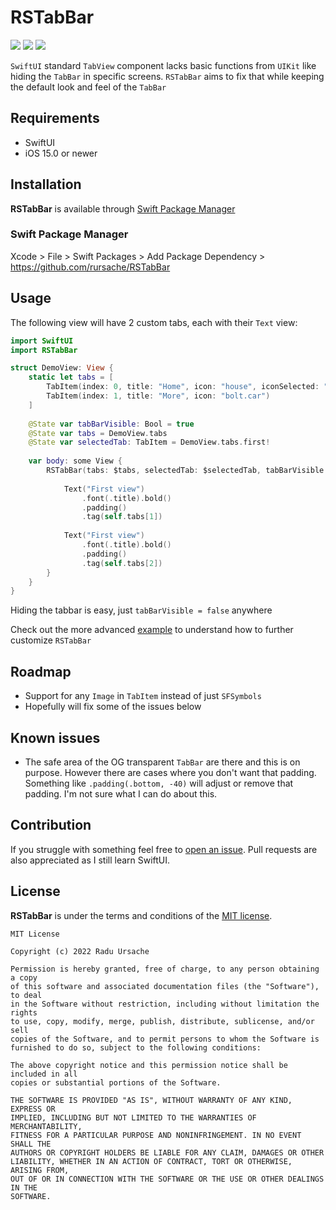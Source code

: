# RSTabBar

![](https://img.shields.io/badge/platform-iOS-lightgrey)
![](https://img.shields.io/badge/iOS-13.0%2B-blue)
![](https://img.shields.io/badge/Swift-5-orange?logo=Swift&logoColor=white)

`SwiftUI` standard `TabView` component lacks basic functions from `UIKit` like hiding the `TabBar` in specific screens.
`RSTabBar` aims to fix that while keeping the default look and feel of the `TabBar`

## Requirements

- SwiftUI
- iOS 15.0 or newer

## Installation

**RSTabBar** is available through [Swift Package Manager](https://github.com/apple/swift-package-manager)

### Swift Package Manager
Xcode > File > Swift Packages > Add Package Dependency > https://github.com/rursache/RSTabBar

## Usage

The following view will have 2 custom tabs, each with their `Text` view:

```swift
import SwiftUI
import RSTabBar

struct DemoView: View {
    static let tabs = [
        TabItem(index: 0, title: "Home", icon: "house", iconSelected: "house.fill"),
        TabItem(index: 1, title: "More", icon: "bolt.car")
    ]
    
    @State var tabBarVisible: Bool = true
    @State var tabs = DemoView.tabs
    @State var selectedTab: TabItem = DemoView.tabs.first!
    
    var body: some View {
        RSTabBar(tabs: $tabs, selectedTab: $selectedTab, tabBarVisible: $tabBarVisible) {
        
            Text("First view")
                .font(.title).bold()
                .padding()
                .tag(self.tabs[1])
                
            Text("First view")
                .font(.title).bold()
                .padding()
                .tag(self.tabs[2])
        }
    }
}

```

Hiding the tabbar is easy, just `tabBarVisible = false` anywhere

Check out the more advanced [example](https://github.com/rursache/RSTabBar/blob/master/ExampleView.swift) to understand how to further customize `RSTabBar`

## Roadmap
- Support for any `Image` in `TabItem` instead of just `SFSymbols`
- Hopefully will fix some of the issues below

## Known issues
- The safe area of the OG transparent `TabBar` are there and this is on purpose. However there are cases where you don't want that padding. Something like `.padding(.bottom, -40)` will adjust or remove that padding. I'm not sure what I can do about this.

## Contribution

If you struggle with something feel free to [open an issue](https://github.com/rursache/RSTabBar/issues/new). 
Pull requests are also appreciated as I still learn SwiftUI.

## License

**RSTabBar** is under the terms and conditions of the [MIT license]().

```
MIT License

Copyright (c) 2022 Radu Ursache

Permission is hereby granted, free of charge, to any person obtaining a copy
of this software and associated documentation files (the "Software"), to deal
in the Software without restriction, including without limitation the rights
to use, copy, modify, merge, publish, distribute, sublicense, and/or sell
copies of the Software, and to permit persons to whom the Software is
furnished to do so, subject to the following conditions:

The above copyright notice and this permission notice shall be included in all
copies or substantial portions of the Software.

THE SOFTWARE IS PROVIDED "AS IS", WITHOUT WARRANTY OF ANY KIND, EXPRESS OR
IMPLIED, INCLUDING BUT NOT LIMITED TO THE WARRANTIES OF MERCHANTABILITY,
FITNESS FOR A PARTICULAR PURPOSE AND NONINFRINGEMENT. IN NO EVENT SHALL THE
AUTHORS OR COPYRIGHT HOLDERS BE LIABLE FOR ANY CLAIM, DAMAGES OR OTHER
LIABILITY, WHETHER IN AN ACTION OF CONTRACT, TORT OR OTHERWISE, ARISING FROM,
OUT OF OR IN CONNECTION WITH THE SOFTWARE OR THE USE OR OTHER DEALINGS IN THE
SOFTWARE.
```
